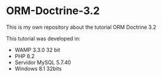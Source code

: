 # ORM-Doctrine-3.2
This is my own repository about the tutorial ORM Doctrine 3.2

This tutorial was developed in:
* WAMP 3.3.0 32 bit
* PHP 8.2
* Servidor MySQL 5.7.40
* Windows 8.1 32bits
